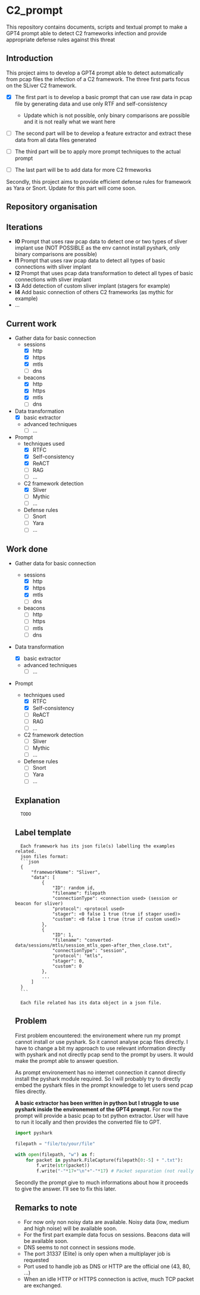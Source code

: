# C2_prompt
This repository contains documents, scripts and textual prompt to make a GPT4 prompt able to detect C2 frameworks infection and provide appropriate defense rules against this threat


## Introduction

This project aims to develop a GPT4 prompt able to detect automatically from pcap files the infection of a C2 framework.
The three first parts focus on the SLiver C2 framework.

- [x] The first part is to develop a basic prompt that can use raw data in pcap file by generating data and use only RTF and self-consistency
    - Update which is not possible, only binary comparisons are possible and it is not really what we want here
- [ ] The second part will be to develop a feature extractor and extract these data from all data files generated
- [ ] The third part will be to apply more prompt techniques to the actual prompt
- [ ] The last part will be to add data for more C2 frmeworks


Secondly, this project aims to provide efficient defense rules for framework as Yara or Snort.
Update for this part will come soon.


## Repository organisation

## Iterations
- **I0** Prompt that uses raw pcap data to detect one or two types of sliver implant use (NOT POSSIBLE as the env cannot install pyshark, only binary comparisons are possible)
- **I1** Prompt that uses raw pcap data to detect all types of basic connections with sliver implant
- **I2** Prompt that uses pcap data transformation to detect all types of basic connections with sliver implant
- **I3** Add detection of custom sliver implant (stagers for example)
- **I4** Add basic connection of others C2 frameworks (as mythic for example)
- ...


## Current work
- Gather data for basic connection
    - sessions
        - [x] http
        - [x] https
        - [x] mtls
        - [ ] dns
    - beacons 
        - [x] http
        - [x] https
        - [x] mtls
        - [ ] dns
- Data transformation
    - [x] basic extractor
    - advanced techniques
        - [ ] ...
- Prompt
    - techniques used
        - [x] RTFC
        - [x] Self-consistency
        - [x] ReACT
        - [ ] RAG
        - [ ] ...
    - C2 framework detection
        - [x] Sliver
        - [ ] Mythic
        - [ ] ...
    - Defense rules
        - [ ] Snort
        - [ ] Yara
        - [ ] ...

## Work done
- Gather data for basic connection
    - sessions
        - [x] http
        - [x] https
        - [x] mtls
        - [ ] dns
    - beacons 
        - [ ] http
        - [ ] https
        - [ ] mtls
        - [ ] dns
- Data transformation
    - [x] basic extractor
    - advanced techniques
        - [ ] ...
- Prompt
    - techniques used
        - [x] RTFC
        - [x] Self-consistency
        - [ ] ReACT
        - [ ] RAG
        - [ ] ...
    - C2 framework detection
        - [ ] Sliver
        - [ ] Mythic
        - [ ] ...
    - Defense rules
        - [ ] Snort
        - [ ] Yara
        - [ ] ...

    ## Explanation
        TODO

    ## Label template
        Each framework has its json file(s) labelling the examples related.
        json files format:
        ```json
        {
            "frameworkName": "Sliver",
            "data": [
                {
                    "ID": random id,
                    "filename": filepath
                    "connectionType": <connection used> (session or beacon for sliver) 
                    "protocol": <protocol used>
                    "stager": <0 false 1 true (true if stager used)>
                    "custom": <0 false 1 true (true if custom used)>
                },
                {
                    "ID": 1,
                    "filename": "converted-data/sessions/mtls/session_mtls_open-after_then_close.txt",
                    "connectionType": "session",
                    "protocol": "mtls",
                    "stager": 0,
                    "custom": 0
                },
                ...
            ]
        }
        ```

        Each file related has its data object in a json file.





    ## Problem
    First problem encountered: the environement where run my prompt cannot install or use pyshark. So it cannot analyse pcap files directly.
    I have to change a bit my approach to use relevant information directly with pyshark and not directly pcap send to the prompt by users.
    It would make the prompt able to answer question.

    As prompt environement has no internet connection it cannot directly install the pyshark module required.
    So I will probably try to directly embed the pyshark files in the prompt knowledge to let users send pcap files directly.

    **A basic extractor has been written in python but I struggle to use pyshark inside the environement of the GPT4 prompt.**
    For now the prompt will provide a basic pcap to txt python extractor. User will have to run it locally and then provides the converted file to GPT.
    ```python
    import pyshark

    filepath = "file/to/your/file"

    with open(filepath, "w") as f:
        for packet in pyshark.FileCapture(filepath[0:-5] + ".txt"):
            f.write(str(packet))
            f.write("-"*17+"\n"+"-"*17) # Packet separation (not really helps the LLM but improves human readability)
    ```

    Secondly the prompt give to much informations about how it proceeds to give the answer. I'll see to fix this later.




    ## Remarks to note
    - For now only non noisy data are available. Noisy data (low, medium and high noise) will be available soon.
    - For the first part example data focus on sessions. Beacons data will be available soon.
    - DNS seems to not connect in sessions mode.
    - The port 31337 (Elite) is only open when a multiplayer job is requested
    - Port used to handle job as DNS or HTTP are the official one (43, 80, ...)
    - When an idle HTTP or HTTPS connection is active, much TCP packet are exchanged.


